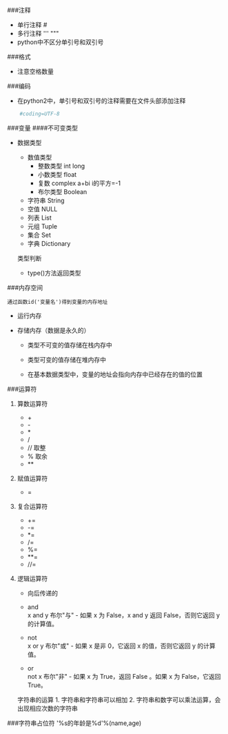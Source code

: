 ###注释

- 单行注释 #
- 多行注释 ''' """
- python中不区分单引号和双引号

###格式

- 注意空格数量

###编码

- 在python2中，单引号和双引号的注释需要在文件头部添加注释
```python
    #coding=UTF-8
```

###变量
####不可变类型
- 数据类型
    - 数值类型
        - 整数类型 int long
        - 小数类型 float
        - 复数 complex  a+bi  i的平方=-1
        - 布尔类型 Boolean
    - 字符串 String
    - 空值 NULL
    - 列表 List
    - 元组 Tuple
    - 集合 Set
    - 字典 Dictionary

    类型判断

    - type()方法返回类型

###内存空间

    通过函数id('变量名')得到变量的内存地址

- 运行内存
- 存储内存（数据是永久的）

    - 类型不可变的值存储在栈内存中
    - 类型可变的值存储在堆内存中

    - 在基本数据类型中，变量的地址会指向内存中已经存在的值的位置

###运算符
1. 算数运算符
    - \+
    - \-
    - \*    
    - /
    - // 取整
    - % 取余
    - **

2. 赋值运算符
    - =
3. 复合运算符
    - +=
    - -=
    - *=
    - /=
    - %=
    - **=
    - //=
4. 逻辑运算符
    - 向后传递的
    - and  
        x and y  布尔"与" - 如果 x 为 False，x and y 返回 False，否则它返回 y 的计算值。

    - not  
        x or y   布尔"或"	- 如果 x 是非 0，它返回 x 的值，否则它返回 y 的计算值。
    - or  
         not x    布尔"非" - 如果 x 为 True，返回 False 。如果 x 为 False，它返回 True。


     字符串的运算
        1. 字符串和字符串可以相加
        2. 字符串和数字可以乘法运算，会出现相应次数的字符串

###字符串占位符
    '%s的年龄是%d'%(name,age)
